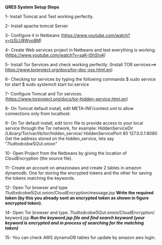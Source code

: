 **QRES System Setup Steps**

1- Install Tomcat and Test working perfectly.

2- Install apache tomcat Server

3- Configure it in Netbeans (https://www.youtube.com/watch?v=tz5LU8Wyo8M)

4- Create Web services project in Netbeans and test everything is working. (https://www.youtube.com/watch?v=saK-t5hStvA)

5- Install Tor Services and check working perfectly. (Install TOR services==> https://www.torproject.org/docs/tor-doc-osx.html.en)

6- Checking tor services by typing the following commands
  $ sudo service tor start 
  $ sudo systemctl start tor.service

7- Configure Tomcat and Tor services. (https://www.torproject.org/docs/tor-hidden-service.html.en)

8- On Tomcat default install, edit META-INF/context.xml to allow connections only from localhost:
           <Context>
                 <Valve className="org.apache.catalina.valves.RemoteAddrValve"
                allow="0:0:0:0:0:0:0:1,127\.0\.0\.1" />
       </Context>

9- On Tor default install, edit torrc file to provide access to your local service through the Tor network, for example:
      HiddenServiceDir /Library/Tor/var/lib/tor/hidden_service/
      HiddenServicePort 80 127.0.0.1:8080
     Get the address stored on the hidden_service, lets say "7ludtxdcobw5l2ut.onion"

10- Open Project from the Netbeans by giving the location of CloudEncryption (the source file).

11- Create an account on amazonaws and create 2 tables in amazon dynamodb. One for storing the encrypted tokens and the other for saving
the tokens matching the keywords.

12- Open Tor browser and type 
  7ludtxdcobw5l2ut.onion/CloudEncryption/message.jsp
**Write the required token (by this you already sent an encrypted token as shown in figure encrypted token).**

14- Open Tor browser and type.
7ludtxdcobw5l2ut.onion/CloudEncryption/ keyword.jsp
***Run the keyword.jsp file and find search keyword (your keyword is encrypted and in process of searching for the matching token)***

15- You can check AWS dynamoDB tables for update by amazon aws login.

